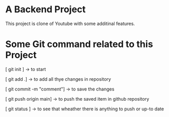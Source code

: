 # A Backend Project

This project is clone of Youtube with some additinal features.

# Some Git command related to this Project
[ git init ] -> to start

[ git add .] -> to add all thye changes in repository

[ git commit -m "comment"] -> to save the changes

[ git push origin main] -> to push the saved item in github repository

[ git status ] -> to see that wheather there is anything to push or up-to date

